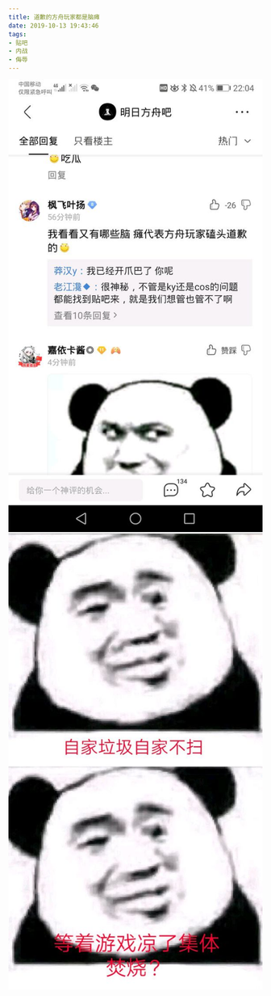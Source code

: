```yaml
---
title: 道歉的方舟玩家都是脑瘫
date: 2019-10-13 19:43:46
tags:
- 贴吧
- 内战
- 侮辱
---
```

![](2019-10-13-19-43/01.jpg)
![](2019-10-13-19-43/02.jpg)

